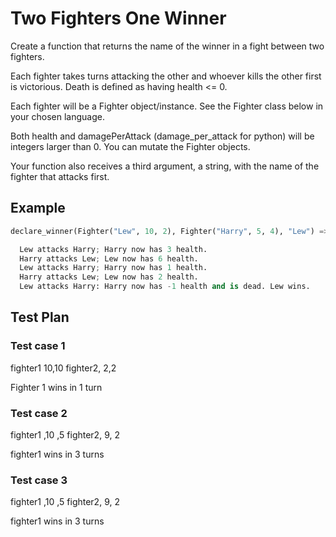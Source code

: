 # Two Fighters One Winner

Create a function that returns the name of the winner in a fight between two fighters.

Each fighter takes turns attacking the other and whoever kills the other first is victorious. Death is defined as having health <= 0.

Each fighter will be a Fighter object/instance. See the Fighter class below in your chosen language.

Both health and damagePerAttack (damage_per_attack for python) will be integers larger than 0. You can mutate the Fighter objects.

Your function also receives a third argument, a string, with the name of the fighter that attacks first.

## Example

```python
declare_winner(Fighter("Lew", 10, 2), Fighter("Harry", 5, 4), "Lew") => "Lew"

  Lew attacks Harry; Harry now has 3 health.
  Harry attacks Lew; Lew now has 6 health.
  Lew attacks Harry; Harry now has 1 health.
  Harry attacks Lew; Lew now has 2 health.
  Lew attacks Harry: Harry now has -1 health and is dead. Lew wins.
```

## Test Plan

### Test case 1

fighter1 10,10
fighter2, 2,2

Fighter 1 wins in 1 turn

### Test case 2

fighter1 ,10 ,5
fighter2, 9, 2

fighter1 wins in 3 turns

### Test case 3

fighter1 ,10 ,5
fighter2, 9, 2

fighter1 wins in 3 turns

